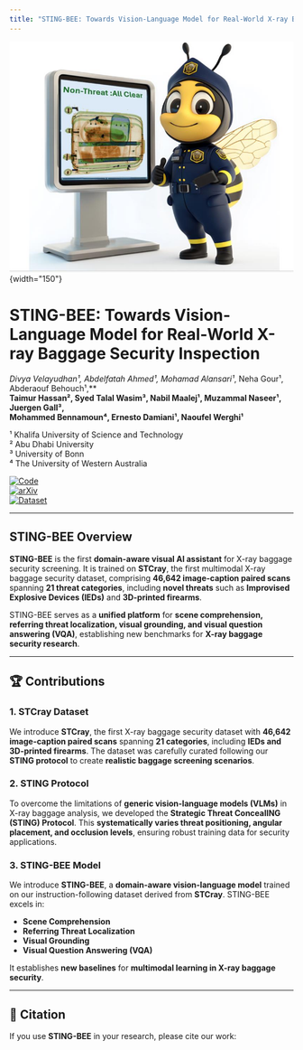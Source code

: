 ```yaml
---
title: "STING-BEE: Towards Vision-Language Model for Real-World X-ray Baggage Security Inspection"
---
```


![STING-BEE Logo](./images/logo.jpeg){width="150"}

# **STING-BEE: Towards Vision-Language Model for Real-World X-ray Baggage Security Inspection**

**Divya Velayudhan¹, Abdelfatah Ahmed¹*, Mohamad Alansari¹*, Neha Gour¹, Abderaouf Behouch¹,**  
**Taimur Hassan², Syed Talal Wasim³, Nabil Maalej¹, Muzammal Naseer¹, Juergen Gall³,**  
**Mohammed Bennamoun⁴, Ernesto Damiani¹, Naoufel Werghi¹**  

¹ Khalifa University of Science and Technology  
² Abu Dhabi University  
³ University of Bonn  
⁴ The University of Western Australia  

[![Code](https://img.shields.io/badge/Code-GitHub-black?style=for-the-badge&logo=github)](https://github.com/Divs1159/STING-BEE)  
[![arXiv](https://img.shields.io/badge/arXiv-Link-red?style=for-the-badge&logo=arxiv)](#)  
[![Dataset](https://img.shields.io/badge/Dataset-STCray-blue?style=for-the-badge&logo=database)](#grand-dataset)  

---

## **STING-BEE Overview**  

**STING-BEE** is the first **domain-aware visual AI assistant** for X-ray baggage security screening. It is trained on **STCray**, the first multimodal X-ray baggage security dataset, comprising **46,642 image-caption paired scans** spanning **21 threat categories**, including **novel threats** such as **Improvised Explosive Devices (IEDs)** and **3D-printed firearms**.  

STING-BEE serves as a **unified platform** for **scene comprehension, referring threat localization, visual grounding, and visual question answering (VQA)**, establishing new benchmarks for **X-ray baggage security research**.  

---

## **🏆 Contributions**  

### **1. STCray Dataset**  
We introduce **STCray**, the first X-ray baggage security dataset with **46,642 image-caption paired scans** spanning **21 categories**, including **IEDs and 3D-printed firearms**. The dataset was carefully curated following our **STING protocol** to create **realistic baggage screening scenarios**.

### **2. STING Protocol**  
To overcome the limitations of **generic vision-language models (VLMs)** in X-ray baggage analysis, we developed the **Strategic Threat ConcealING (STING) Protocol**. This **systematically varies threat positioning, angular placement, and occlusion levels**, ensuring robust training data for security applications.

### **3. STING-BEE Model**  
We introduce **STING-BEE**, a **domain-aware vision-language model** trained on our instruction-following dataset derived from **STCray**. STING-BEE excels in:  

- **Scene Comprehension**  
- **Referring Threat Localization**  
- **Visual Grounding**  
- **Visual Question Answering (VQA)**  

It establishes **new baselines** for **multimodal learning in X-ray baggage security**.  

---

## **📄 Citation**  

If you use **STING-BEE** in your research, please cite our work:  

